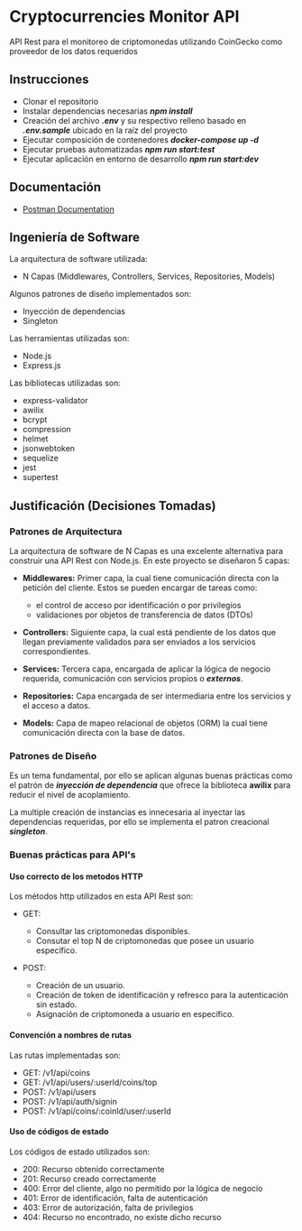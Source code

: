 # Cryptocurrencies Monitor API

API Rest para el monitoreo de criptomonedas utilizando CoinGecko como proveedor de los datos requeridos

## Instrucciones

- Clonar el repositorio
- Instalar dependencias necesarias ***npm install***
- Creación del archivo ***.env*** y su respectivo relleno basado en ***.env.sample*** ubicado en la raíz del proyecto
- Ejecutar composición de contenedores ***docker-compose up -d***
- Ejecutar pruebas automatizadas ***npm run start:test***
- Ejecutar aplicación en entorno de desarrollo ***npm run start:dev***

## Documentación

- [Postman Documentation](https://documenter.getpostman.com/view/8791001/Tz5p5HWL)

## Ingeniería de Software

La arquitectura de software utilizada:

- N Capas (Middlewares, Controllers, Services, Repositories, Models)

Algunos patrones de diseño implementados son:

- Inyección de dependencias
- Singleton

Las herramientas utilizadas son:

- Node.js
- Express.js

Las bibliotecas utilizadas son:

- express-validator
- awilix
- bcrypt
- compression
- helmet
- jsonwebtoken
- sequelize
- jest
- supertest

## Justificación (Decisiones Tomadas)

### Patrones de Arquitectura

La arquitectura de software de N Capas es una excelente alternativa para construir una API Rest con Node.js. En este proyecto se diseñaron 5 capas:

- **Middlewares:** Primer capa, la cual tiene comunicación directa con la petición del cliente.
Estos se pueden encargar de tareas como:
  - el control de acceso por identificación o por privilegios
  - validaciones por objetos de transferencia de datos (DTOs)

- **Controllers:** Siguiente capa, la cual está pendiente de los datos que llegan previamente validados para ser enviados a los servicios correspondientes.

- **Services:** Tercera capa, encargada de aplicar la lógica de negocio requerida, comunicación con servicios propios o ***externos***.

- **Repositories:** Capa encargada de ser intermediaria entre los servicios y el acceso a datos.

- **Models:** Capa de mapeo relacional de objetos (ORM) la cual tiene comunicación directa con la base de datos.

### Patrones de Diseño

Es un tema fundamental, por ello se aplican algunas buenas prácticas como el patrón de ***inyección de dependencia*** que ofrece la biblioteca **awilix** para reducir el nivel de acoplamiento.

La multiple creación de instancias es innecesaria al inyectar las dependencias requeridas, por ello se implementa el patron creacional ***singleton***.


### Buenas prácticas para API's

#### Uso correcto de los metodos HTTP

Los métodos http utilizados en esta API Rest son:

- GET:
  - Consultar las criptomonedas disponibles.
  - Consutar el top N de criptomonedas que posee un usuario específico.

- POST:
  - Creación de un usuario.
  - Creación de token de identificación y refresco para la autenticación sin estado.
  - Asignación de criptomoneda a usuario en específico.

#### Convención a nombres de rutas

Las rutas implementadas son:

- GET: /v1/api/coins
- GET: /v1/api/users/:userId/coins/top
- POST: /v1/api/users
- POST: /v1/api/auth/signin
- POST: /v1/api/coins/:coinId/user/:userId

#### Uso de códigos de estado

Los códigos de estado utilizados son:

- 200: Recurso obtenido correctamente
- 201: Recurso creado correctamente
- 400: Error del cliente, algo no permitido por la lógica de negocio
- 401: Error de identificación, falta de autenticación
- 403: Error de autorización, falta de privilegios
- 404: Recurso no encontrado, no existe dicho recurso

